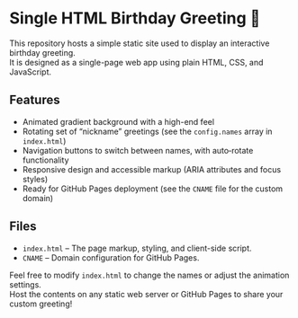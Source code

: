 # Single HTML Birthday Greeting 🎉

This repository hosts a simple static site used to display an interactive birthday greeting.  
It is designed as a single-page web app using plain HTML, CSS, and JavaScript.

## Features
- Animated gradient background with a high-end feel
- Rotating set of “nickname” greetings (see the `config.names` array in `index.html`)
- Navigation buttons to switch between names, with auto‑rotate functionality
- Responsive design and accessible markup (ARIA attributes and focus styles)
- Ready for GitHub Pages deployment (see the `CNAME` file for the custom domain)

## Files
- `index.html` – The page markup, styling, and client-side script.
- `CNAME` – Domain configuration for GitHub Pages.
  
Feel free to modify `index.html` to change the names or adjust the animation settings.  
Host the contents on any static web server or GitHub Pages to share your custom greeting!
